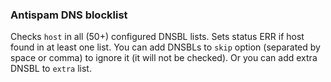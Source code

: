 ### Antispam DNS blocklist
Checks `host` in all (50+) configured DNSBL lists. Sets status ERR if host found in at least one list. You can add DNSBLs to `skip` option (separated by space or comma) to ignore it (it will not be checked). Or you can add extra DNSBL to `extra` list.
